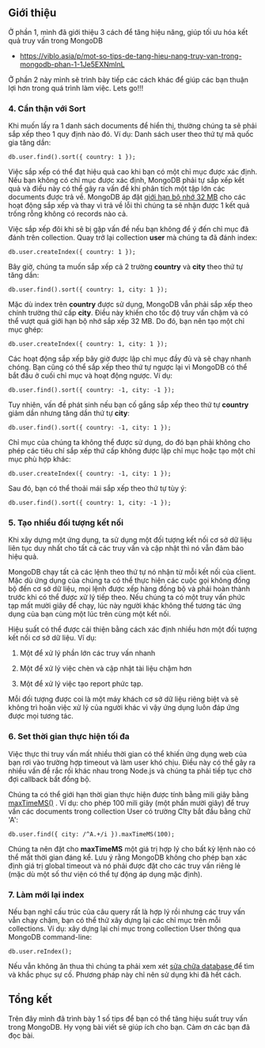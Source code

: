 ## Giới thiệu
Ở phần 1, mình đã giới thiệu 3 cách để tăng hiệu năng, giúp tối ưu hóa kết quả truy vấn trong MongoDB

- https://viblo.asia/p/mot-so-tips-de-tang-hieu-nang-truy-van-trong-mongodb-phan-1-1Je5EXNmlnL

Ở phần 2 này mình sẽ trình bày tiếp các cách khác để giúp các bạn thuận lợi hơn trong quá trình làm việc. Lets go!!!

### 4. Cẩn thận với Sort

Khi muốn lấy ra 1 danh sách documents để hiển thị, thường chúng ta sẽ phải sắp xếp theo 1 quy định nào đó. Ví dụ: Danh sách user theo thứ tự mã quốc gia tăng dần:

```
db.user.find().sort({ country: 1 });
```

Việc sắp xếp có thể đạt hiệu quả cao khi bạn có một chỉ mục được xác định. Nếu bạn không có chỉ mục được xác định, MongoDB phải tự sắp xếp kết quả và điều này có thể gây ra vấn đề khi phân tích một tập lớn các documents được trả về. MongoDB áp đặt [giới hạn bộ nhớ 32 MB](https://docs.mongodb.com/manual/reference/limits/#Sort-Operations) cho các hoạt động sắp xếp và thay vì trả về lỗi thì chúng ta sẽ nhận được 1 kết quả trống rỗng không có records nào cả.

Việc sắp xếp đôi khi sẽ bị gặp vấn đề nếu bạn không để ý đến chỉ mục đã đánh trên collection. Quay trở lại collection **user** mà chúng ta đã đánh index:

```
db.user.createIndex({ country: 1 });
```

Bây giờ, chúng ta muốn sắp xếp cả 2 trường **country** và **city** theo thứ tự tăng dần:

```
db.user.find().sort({ country: 1, city: 1 });
```

Mặc dù index trên **country** được sử dụng, MongoDB vẫn phải sắp xếp theo chính trường thứ cấp **city**. Điều này khiến cho tốc độ truy vấn chậm và có thể vượt quá giới hạn bộ nhớ sắp xếp 32 MB. Do đó, bạn nên tạo một chỉ mục ghép:

```
db.user.createIndex({ country: 1, city: 1 });
```

Các hoạt động sắp xếp bây giờ được lập chỉ mục đầy đủ và sẽ chạy nhanh chóng. Bạn cũng có thể sắp xếp theo thứ tự ngược lại vì MongoDB có thể bắt đầu ở cuối chỉ mục và hoạt động ngược. Ví dụ:

```
db.user.find().sort({ country: -1, city: -1 });
```

Tuy nhiên, vấn đề phát sinh nếu bạn cố gắng sắp xếp theo thứ tự **country** giảm dần nhưng tăng dần thứ tự **city**:

```
db.user.find().sort({ country: -1, city: 1 });
```

Chỉ mục của chúng ta không thể được sử dụng, do đó bạn phải không cho phép các tiêu chí sắp xếp thứ cấp không được lập chỉ mục hoặc tạo một chỉ mục phù hợp khác:

```
db.user.createIndex({ country: -1, city: 1 });
```

Sau đó, bạn có thể thoải mái sắp xếp theo thứ tự tùy ý:

```
db.user.find().sort({ country: 1, city: -1 });
```

### 5. Tạo nhiều đối tượng kết nối
Khi xây dựng một ứng dụng, ta sử dụng một đối tượng kết nối cơ sở dữ liệu liên tục duy nhất cho tất cả các truy vấn và cập nhật thì nó vẫn đảm bảo hiệu quả.

MongoDB chạy tất cả các lệnh theo thứ tự nó nhận từ mỗi kết nối của client. Mặc dù ứng dụng của chúng ta có thể thực hiện các cuộc gọi không đồng bộ đến cơ sở dữ liệu, mọi lệnh được xếp hàng đồng bộ và phải hoàn thành trước khi có thể được xử lý tiếp theo. Nếu chúng ta có một truy vấn phức tạp mất mười giây để chạy, lúc này người khác không thể tương tác ứng dụng của bạn cùng một lúc trên cùng một kết nối.

Hiệu suất có thể được cải thiện bằng cách xác định nhiều hơn một đối tượng kết nối cơ sở dữ liệu. Ví dụ:

1. Một để xử lý phần lớn các truy vấn nhanh

2. Một để xử lý việc chèn và cập nhật tài liệu chậm hơn

3. Một để xử lý việc tạo report phức tạp.

Mỗi đối tượng được coi là một máy khách cơ sở dữ liệu riêng biệt và sẽ không trì hoãn việc xử lý của người khác vì vậy ứng dụng luôn đáp ứng được mọi tương tác.

### 6. Set thời gian thực hiện tối đa

Việc thực thi truy vấn mất nhiều thời gian có thể khiến ứng dụng web của bạn rơi vào trường hợp timeout và làm user khó chịu. Điều này có thể gây ra nhiều vấn đề rắc rối khác nhau trong Node.js và chúng ta phải tiếp tục chờ đợi callback bất đồng bộ.

Chúng ta có thể giới hạn thời gian thực hiện được tính bằng mili giây bằng [maxTimeMS()](https://docs.mongodb.com/v3.2/reference/method/cursor.maxTimeMS/) . Ví dụ: cho phép 100 mili giây (một phần mười giây) để truy vấn các documents trong collection User có trường CIty bắt đầu bằng chữ  'A':
```
db.user.find({ city: /^A.+/i }).maxTimeMS(100);
```

Chúng ta nên đặt cho **maxTimeMS** một giá trị hợp lý cho bất kỳ lệnh nào có thể mất thời gian đáng kể. Lưu ý rằng MongoDB không cho phép bạn xác định giá trị global timeout và nó phải được đặt cho các truy vấn riêng lẻ (mặc dù một số thư viện có thể tự động áp dụng mặc định).

### 7. Làm mới lại index

Nếu bạn nghĩ cấu trúc của câu query rất là hợp lý rồi nhưng các truy vấn vẫn chạy chậm, bạn có thể thử xây dựng lại các chỉ mục trên mỗi collections. Ví dụ: xây dựng lại chỉ mục trong collection User thông qua MongoDB command-line:

```
db.user.reIndex();
```

Nếu vẫn không ăn thua thì chúng ta phải xem xét [sửa chữa database ](https://docs.mongodb.com/manual/release-notes/4.2-compatibility/#remove-support-for-the-repairdatabase-command) để tìm và khắc phục sự cố. Phương pháp này chỉ nên sử dụng khi đã hết cách.

## Tổng kết

Trên đây mình đã trình bày 1 số tips để bạn có thể tăng hiệu suất truy vấn trong MongoDB. Hy vọng bài viết sẽ giúp ích cho bạn. Cảm ơn các bạn đã đọc bài.
